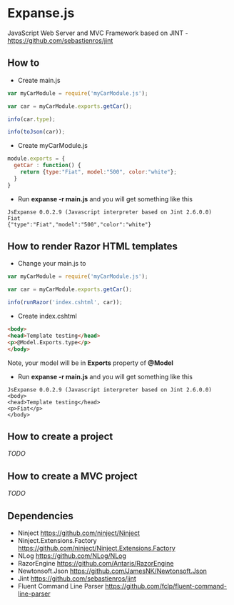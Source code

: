 # Expanse.js
JavaScript Web Server and MVC Framework based on JINT - https://github.com/sebastienros/jint

## How to

* Create main.js
```javascript
var myCarModule = require('myCarModule.js');

var car = myCarModule.exports.getCar();

info(car.type);

info(toJson(car));
```

* Create myCarModule.js
```javascript
module.exports = {
  getCar : function() {
    return {type:"Fiat", model:"500", color:"white"};
  }
}
```
* Run __expanse -r main.js__ and you will get something like this
```
JsExpanse 0.0.2.9 (Javascript interpreter based on Jint 2.6.0.0)
Fiat
{"type":"Fiat","model":"500","color":"white"}
```
## How to render Razor HTML templates
* Change your main.js to
```javascript
var myCarModule = require('myCarModule.js');

var car = myCarModule.exports.getCar();

info(runRazor('index.cshtml', car));
```
* Create index.cshtml
```html
<body>
<head>Template testing</head>
<p>@Model.Exports.type</p>
</body>
```
Note, your model will be in __Exports__ property of __@Model__
* Run __expanse -r main.js__ and you will get something like this
```
JsExpanse 0.0.2.9 (Javascript interpreter based on Jint 2.6.0.0)
<body>
<head>Template testing</head>
<p>Fiat</p>
</body>
```
## How to create a project
*TODO*
## How to create a MVC project
*TODO*
## Dependencies
- Ninject https://github.com/ninject/Ninject
- Ninject.Extensions.Factory https://github.com/ninject/Ninject.Extensions.Factory
- NLog https://github.com/NLog/NLog
- RazorEngine https://github.com/Antaris/RazorEngine
- Newtonsoft.Json https://github.com/JamesNK/Newtonsoft.Json
- Jint https://github.com/sebastienros/jint
- Fluent Command Line Parser https://github.com/fclp/fluent-command-line-parser
